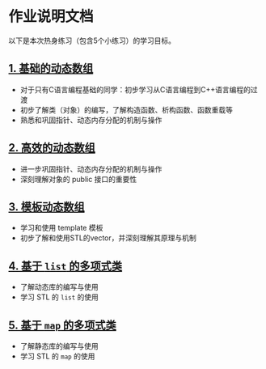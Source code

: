 # 作业说明文档

以下是本次热身练习（包含5个小练习）的学习目标。

## [1. 基础的动态数组](1_BasicDArray/)

- 对于只有C语言编程基础的同学：初步学习从C语言编程到C++语言编程的过渡
- 初步了解类（对象）的编写，了解构造函数、析构函数、函数重载等
- 熟悉和巩固指针、动态内存分配的机制与操作

## [2. 高效的动态数组](2_EfficientDArray/)

- 进一步巩固指针、动态内存分配的机制与操作
- 深刻理解对象的 public 接口的重要性

## [3. 模板动态数组](3_TemplateDArray/)

- 学习和使用 template 模板
- 初步了解和使用STL的vector，并深刻理解其原理与机制

## [4. 基于 `list` 的多项式类](4_list_Polynomial/)

- 了解动态库的编写与使用
- 学习 STL 的 `list` 的使用

## [5. 基于 `map` 的多项式类](5_map_Polynomial/)

- 了解静态库的编写与使用
- 学习 STL 的 `map` 的使用
